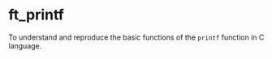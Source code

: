 # ft_printf
To understand and reproduce the basic functions of the `printf` function in C language.
